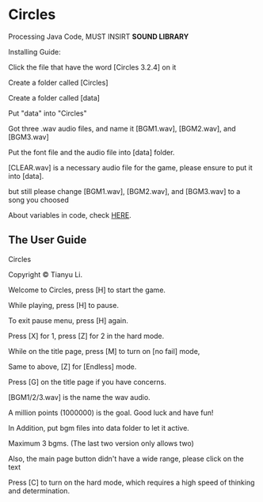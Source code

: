 # Circles

Processing Java Code, MUST INSIRT **SOUND LIBRARY**

Installing Guide:

Click the file that have the word [Circles 3.2.4] on it

Create a folder called [Circles]

Create a folder called [data]

Put "data" into "Circles"

Got three .wav audio files, and name it [BGM1.wav], [BGM2.wav], and [BGM3.wav]

Put the font file and the audio file into [data] folder.

[CLEAR.wav] is a necessary audio file for the game, please ensure to put it into [data].

but still please change [BGM1.wav], [BGM2.wav], and [BGM3.wav] to a song you choosed

About variables in code, check [HERE](https://github.com/GamingFrankie/CPT/blob/master/About%20Variables%20in%20the%20Code.md).

## The User Guide

Circles

Copyright © Tianyu Li.

Welcome to Circles, press [H] to start the game.

While playing, press [H] to pause.

To exit pause menu, press [H] again.

Press [X] for 1, press [Z] for 2 in the hard mode.

While on the title page, press [M] to turn on [no fail] mode,

Same to above, [Z] for [Endless] mode.

Press [G] on the title page if you have concerns.

[BGM1/2/3.wav] is the name the wav audio.

A million points (1000000) is the goal. Good luck and have fun!

In Addition, put bgm files into data folder to let it active.

Maximum 3 bgms. (The last two version only allows two)

Also, the main page button didn't have a wide range, please click on the text

Press [C] to turn on the hard mode, which requires a high speed of thinking and determination.

